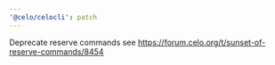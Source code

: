 ```yaml
---
'@celo/celocli': patch
---
```


Deprecate reserve commands see https://forum.celo.org/t/sunset-of-reserve-commands/8454
